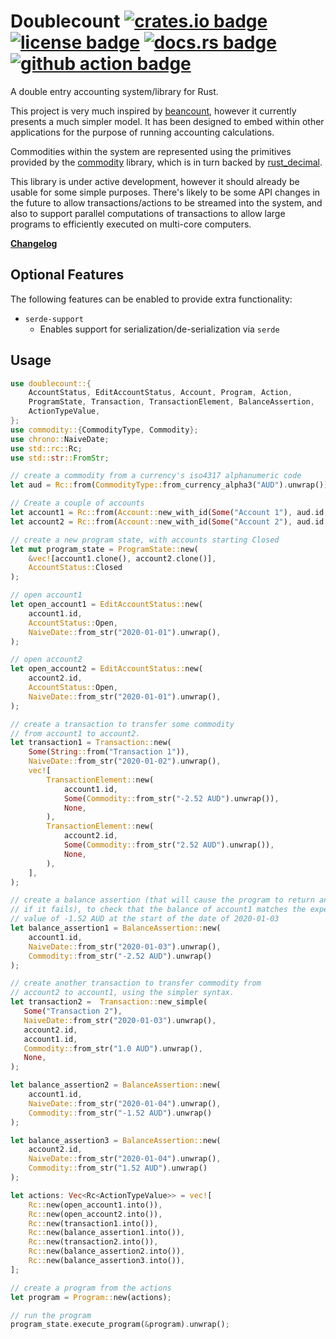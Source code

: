 # Doublecount [![crates.io badge](https://img.shields.io/crates/v/doublecount.svg)](https://crates.io/crates/doublecount) [![license badge](https://img.shields.io/github/license/kellpossible/doublecount)](https://github.com/kellpossible/doublecount/blob/master/LICENSE.txt) [![docs.rs badge](https://docs.rs/doublecount/badge.svg)](https://docs.rs/doublecount/) [![github action badge](https://github.com/kellpossible/doublecount/workflows/Rust/badge.svg)](https://github.com/kellpossible/doublecount/actions?query=workflow%3ARust)

A double entry accounting system/library for Rust.

This project is very much inspired by [beancount](http://furius.ca/beancount/),
however it currently presents a much simpler model. It has been designed to
embed within other applications for the purpose of running accounting
calculations.

Commodities within the system are represented using the primitives provided by
the [commodity](https://crates.io/crates/commodity) library, which is in turn
backed by [rust_decimal](https://crates.io/crates/rust_decimal).

This library is under active development, however it should already be usable
for some simple purposes. There's likely to be some API changes in the future to
allow transactions/actions to be streamed into the system, and also to support
parallel computations of transactions to allow large programs to efficiently
executed on multi-core computers.

**[Changelog](./CHANGELOG.md)**

## Optional Features

The following features can be enabled to provide extra functionality:

+ `serde-support`
  + Enables support for serialization/de-serialization via `serde`

## Usage

```rust
use doublecount::{
    AccountStatus, EditAccountStatus, Account, Program, Action,
    ProgramState, Transaction, TransactionElement, BalanceAssertion,
    ActionTypeValue,
};
use commodity::{CommodityType, Commodity};
use chrono::NaiveDate;
use std::rc::Rc;
use std::str::FromStr;

// create a commodity from a currency's iso4317 alphanumeric code
let aud = Rc::from(CommodityType::from_currency_alpha3("AUD").unwrap());

// Create a couple of accounts
let account1 = Rc::from(Account::new_with_id(Some("Account 1"), aud.id, None));
let account2 = Rc::from(Account::new_with_id(Some("Account 2"), aud.id, None));

// create a new program state, with accounts starting Closed
let mut program_state = ProgramState::new(
    &vec![account1.clone(), account2.clone()],
    AccountStatus::Closed
);

// open account1
let open_account1 = EditAccountStatus::new(
    account1.id,
    AccountStatus::Open,
    NaiveDate::from_str("2020-01-01").unwrap(),
);

// open account2
let open_account2 = EditAccountStatus::new(
    account2.id,
    AccountStatus::Open,
    NaiveDate::from_str("2020-01-01").unwrap(),
);

// create a transaction to transfer some commodity
// from account1 to account2.
let transaction1 = Transaction::new(
    Some(String::from("Transaction 1")),
    NaiveDate::from_str("2020-01-02").unwrap(),
    vec![
        TransactionElement::new(
            account1.id,
            Some(Commodity::from_str("-2.52 AUD").unwrap()),
            None,
        ),
        TransactionElement::new(
            account2.id,
            Some(Commodity::from_str("2.52 AUD").unwrap()),
            None,
        ),
    ],
);

// create a balance assertion (that will cause the program to return an error
// if it fails), to check that the balance of account1 matches the expected
// value of -1.52 AUD at the start of the date of 2020-01-03
let balance_assertion1 = BalanceAssertion::new(
    account1.id,
    NaiveDate::from_str("2020-01-03").unwrap(),
    Commodity::from_str("-2.52 AUD").unwrap()
);

// create another transaction to transfer commodity from
// account2 to account1, using the simpler syntax.
let transaction2 =  Transaction::new_simple(
   Some("Transaction 2"),
   NaiveDate::from_str("2020-01-03").unwrap(),
   account2.id,
   account1.id,
   Commodity::from_str("1.0 AUD").unwrap(),
   None,
);

let balance_assertion2 = BalanceAssertion::new(
    account1.id,
    NaiveDate::from_str("2020-01-04").unwrap(),
    Commodity::from_str("-1.52 AUD").unwrap()
);

let balance_assertion3 = BalanceAssertion::new(
    account2.id,
    NaiveDate::from_str("2020-01-04").unwrap(),
    Commodity::from_str("1.52 AUD").unwrap()
);

let actions: Vec<Rc<ActionTypeValue>> = vec![
    Rc::new(open_account1.into()),
    Rc::new(open_account2.into()),
    Rc::new(transaction1.into()),
    Rc::new(balance_assertion1.into()),
    Rc::new(transaction2.into()),
    Rc::new(balance_assertion2.into()),
    Rc::new(balance_assertion3.into()),
];

// create a program from the actions
let program = Program::new(actions);

// run the program
program_state.execute_program(&program).unwrap();
```
